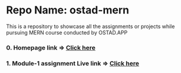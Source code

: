 # Repo Name: ostad-mern
This is a repository to showcase all the assignments or projects while pursuing MERN course conducted by OSTAD.APP
### 0. Homepage link => <a href="https://ramrachai.github.io/ostad-mern/"> Click here </a>
### 1. Module-1 assignment Live link => <a href="https://ramrachai.github.io/ostad-mern/module1/index.html"> Click here </a>
